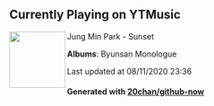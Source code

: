 ## Currently Playing on YTMusic

[<img align="left" width="100" src="https://lh3.googleusercontent.com/lqD5pyI8Fu-RRQFgZn7knXIttfXuX6qBr7O_nFLsgEcDjwJCcTzGBfy5lqZa-z8JV1gWqxOx0l2qeEII">](https://music.youtube.com/channel/UCgZW35W0Y7Ewoe-ewkCjnRw)

Jung Min Park - Sunset

**Albums**: Byunsan Monologue

Last updated at 08/11/2020 23:36

#### Generated with [20chan/github-now](https://github.com/20chan/github-now)


<!--
**20chan/20chan** is a ✨ _special_ ✨ repository because its `README.md` (this file) appears on your GitHub profile.

Here are some ideas to get you started:

- 🔭 I’m currently working on ...
- 🌱 I’m currently learning ...
- 👯 I’m looking to collaborate on ...
- 🤔 I’m looking for help with ...
- 💬 Ask me about ...
- 📫 How to reach me: ...
- 😄 Pronouns: ...
- ⚡ Fun fact: ...
-->
